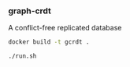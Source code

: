 ### graph-crdt
A conflict-free replicated database

```bash
docker build -t gcrdt .
```

```bash 
./run.sh
```